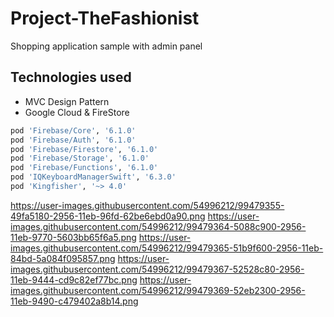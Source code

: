 # Project-TheFashionist
Shopping application sample with admin panel

## Technologies used

- MVC Design Pattern 
- Google Cloud & FireStore

```bash
pod 'Firebase/Core', '6.1.0'
pod 'Firebase/Auth', '6.1.0'
pod 'Firebase/Firestore', '6.1.0'
pod 'Firebase/Storage', '6.1.0'
pod 'Firebase/Functions', '6.1.0'
pod 'IQKeyboardManagerSwift', '6.3.0'
pod 'Kingfisher', '~> 4.0'
```

https://user-images.githubusercontent.com/54996212/99479355-49fa5180-2956-11eb-96fd-62be6ebd0a90.png
https://user-images.githubusercontent.com/54996212/99479364-5088c900-2956-11eb-9770-5603bb65f6a5.png
https://user-images.githubusercontent.com/54996212/99479365-51b9f600-2956-11eb-84bd-5a084f095857.png
https://user-images.githubusercontent.com/54996212/99479367-52528c80-2956-11eb-9444-cd9c82ef77bc.png
https://user-images.githubusercontent.com/54996212/99479369-52eb2300-2956-11eb-9490-c479402a8b14.png
